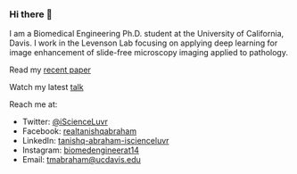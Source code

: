 ### Hi there 👋

I am a Biomedical Engineering Ph.D. student at the University of California, Davis. I work in the Levenson Lab focusing on applying deep learning for image enhancement of slide-free microscopy imaging applied to pathology.

Read my [recent paper](https://arxiv.org/abs/2008.08579) 

Watch my latest [talk](https://www.youtube.com/watch?v=gT8-wDPLOBg)

Reach me at:
- Twitter: [@iScienceLuvr](https://twitter.com/iScienceLuvr)
- Facebook: [realtanishqabraham](https://facebook.com/realtanishqabraham)
- LinkedIn: [tanishq-abraham-iscienceluvr](https://www.linkedin.com/in/tanishq-abraham-iscienceluvr/)
- Instagram: [biomedengineerat14](https://instagram.com/biomedengineerat14)
- Email: tmabraham@ucdavis.edu

<!--
**tmabraham/tmabraham** is a ✨ _special_ ✨ repository because its `README.md` (this file) appears on your GitHub profile.

Here are some ideas to get you started:

- 🔭 I’m currently working on ...
- 🌱 I’m currently learning ...
- 👯 I’m looking to collaborate on ...
- 🤔 I’m looking for help with ...
- 💬 Ask me about ...
- 📫 How to reach me: ...
- 😄 Pronouns: ...
- ⚡ Fun fact: ...
-->

